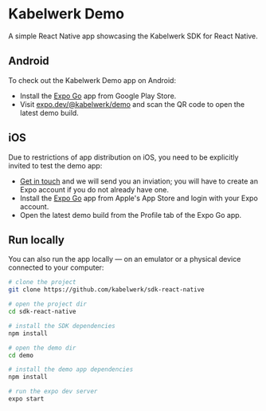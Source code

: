 # Kabelwerk Demo

A simple React Native app showcasing the Kabelwerk SDK for React Native.

## Android

To check out the Kabelwerk Demo app on Android:

- Install the [Expo Go](https://play.google.com/store/apps/details?id=host.exp.exponent) app from Google Play Store.
- Visit [expo.dev/@kabelwerk/demo](https://expo.dev/@kabelwerk/demo) and scan the QR code to open the latest demo build.

## iOS

Due to restrictions of app distribution on iOS, you need to be explicitly invited to test the demo app:

- [Get in touch](mailto:hello@kabelwerk.io) and we will send you an inviation; you will have to create an Expo account if you do not already have one.
- Install the [Expo Go](https://apps.apple.com/app/apple-store/id982107779) app from Apple's App Store and login with your Expo account.
- Open the latest demo build from the Profile tab of the Expo Go app.

## Run locally

You can also run the app locally — on an emulator or a physical device connected to your computer:

```sh
# clone the project
git clone https://github.com/kabelwerk/sdk-react-native

# open the project dir
cd sdk-react-native

# install the SDK dependencies
npm install

# open the demo dir
cd demo

# install the demo app dependencies
npm install

# run the expo dev server
expo start
```
